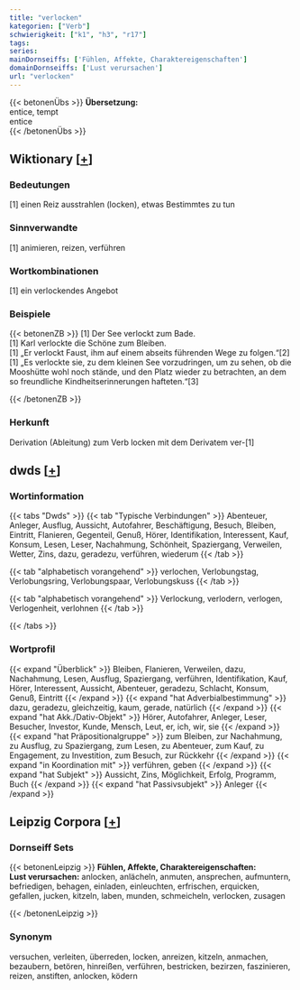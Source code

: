 ```yaml
---
title: "verlocken"
kategorien: ["Verb"]
schwierigkeit: ["k1", "h3", "r17"]
tags:
series:
mainDornseiffs: ['Fühlen, Affekte, Charaktereigenschaften']
domainDornseiffs: ['Lust verursachen']
url: "verlocken"
---
```


{{< betonenÜbs >}}
**Übersetzung:**  
entice, tempt  
entice  
{{< /betonenÜbs >}}

## Wiktionary [[+](https://de.wiktionary.org/wiki/verlocken)]

### Bedeutungen
[1] einen Reiz ausstrahlen (locken), etwas Bestimmtes zu tun  

### Sinnverwandte
[1] animieren, reizen, verführen  

### Wortkombinationen
[1] ein verlockendes Angebot  

### Beispiele
{{< betonenZB >}}
[1] Der See verlockt zum Bade.  
[1] Karl verlockte die Schöne zum Bleiben.  
[1] „Er verlockt Faust, ihm auf einem abseits führenden Wege zu folgen.“[2]  
[1] „Es verlockte sie, zu dem kleinen See vorzudringen, um zu sehen, ob die Mooshütte wohl noch stände, und den Platz wieder zu betrachten, an dem so freundliche Kindheitserinnerungen hafteten.“[3]  

{{< /betonenZB >}}
### Herkunft
Derivation (Ableitung) zum Verb locken mit dem Derivatem ver-[1]  



## dwds [[+](https://www.dwds.de/wb/verlocken)]

### Wortinformation
{{< tabs "Dwds" >}}
{{< tab "Typische Verbindungen" >}}
Abenteuer, Anleger, Ausflug, Aussicht, Autofahrer, Beschäftigung, Besuch, Bleiben, Eintritt, Flanieren, Gegenteil, Genuß, Hörer, Identifikation, Interessent, Kauf, Konsum, Lesen, Leser, Nachahmung, Schönheit, Spaziergang, Verweilen, Wetter, Zins, dazu, geradezu, verführen, wiederum
{{< /tab >}}

{{< tab "alphabetisch vorangehend" >}}
verlochen, Verlobungstag, Verlobungsring, Verlobungspaar, Verlobungskuss
{{< /tab >}}

{{< tab "alphabetisch vorangehend" >}}
Verlockung, verlodern, verlogen, Verlogenheit, verlohnen
{{< /tab >}}

{{< /tabs >}}

### Wortprofil
{{< expand "Überblick" >}} Bleiben, Flanieren, Verweilen, dazu, Nachahmung, Lesen, Ausflug, Spaziergang, verführen, Identifikation, Kauf, Hörer, Interessent, Aussicht, Abenteuer, geradezu, Schlacht, Konsum, Genuß, Eintritt {{< /expand >}}
{{< expand "hat Adverbialbestimmung" >}} dazu, geradezu, gleichzeitig, kaum, gerade, natürlich {{< /expand >}}
{{< expand "hat Akk./Dativ-Objekt" >}} Hörer, Autofahrer, Anleger, Leser, Besucher, Investor, Kunde, Mensch, Leut, er, ich, wir, sie {{< /expand >}}
{{< expand "hat Präpositionalgruppe" >}} zum Bleiben, zur Nachahmung, zu Ausflug, zu Spaziergang, zum Lesen, zu Abenteuer, zum Kauf, zu Engagement, zu Investition, zum Besuch, zur Rückkehr {{< /expand >}}
{{< expand "in Koordination mit" >}} verführen, geben {{< /expand >}}
{{< expand "hat Subjekt" >}} Aussicht, Zins, Möglichkeit, Erfolg, Programm, Buch {{< /expand >}}
{{< expand "hat Passivsubjekt" >}} Anleger {{< /expand >}}

## Leipzig Corpora [[+](https://corpora.uni-leipzig.de/en/res?word=verlocken&corpusId=deu_newscrawl-public_2018)]

### Dornseiff Sets
{{< betonenLeipzig >}}
**Fühlen, Affekte, Charaktereigenschaften:**  
**Lust verursachen:** anlocken, anlächeln, anmuten, ansprechen, aufmuntern, befriedigen, behagen, einladen, einleuchten, erfrischen, erquicken, gefallen, jucken, kitzeln, laben, munden, schmeicheln, verlocken, zusagen  

{{< /betonenLeipzig >}}

### Synonym
versuchen, verleiten, überreden, locken, anreizen, kitzeln, anmachen, bezaubern, betören, hinreißen, verführen, bestricken, bezirzen, faszinieren, reizen, anstiften, anlocken, ködern

